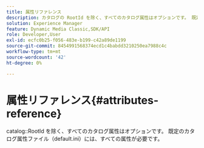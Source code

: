 ```yaml
---
title: 属性リファレンス
description: カタログの RootId を除く、すべてのカタログ属性はオプションです。 既定のカタログ属性ファイル（default.ini）には、すべての属性が必要です。
solution: Experience Manager
feature: Dynamic Media Classic,SDK/API
role: Developer,User
exl-id: ecfc0b25-f056-483e-b199-c42a89de1199
source-git-commit: 8454991568374ecd1c4babdd3210250ea7988c4c
workflow-type: tm+mt
source-wordcount: '42'
ht-degree: 0%

---
```


# 属性リファレンス{#attributes-reference}

catalog::RootId を除く、すべてのカタログ属性はオプションです。 既定のカタログ属性ファイル（default.ini）には、すべての属性が必要です。
